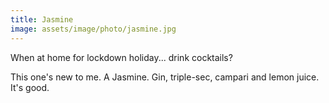 ```yaml
---
title: Jasmine
image: assets/image/photo/jasmine.jpg
---
```


When at home for lockdown holiday... drink cocktails?

This one's new to me. A Jasmine. Gin, triple-sec, campari and lemon juice. It's good.
